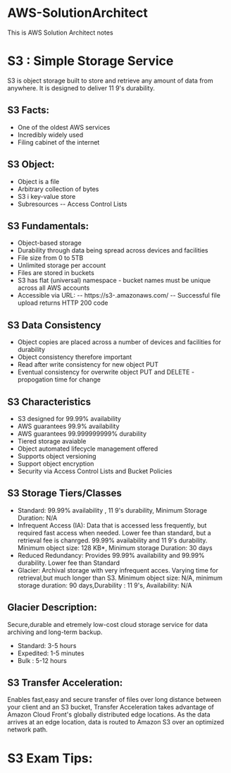 # AWS-SolutionArchitect
This is AWS Solution Architect notes
# S3 : Simple Storage Service
S3 is object storage built to store and retrieve any amount of data from anywhere. It is designed to deliver 11 9's durability.

## S3 Facts: 
* One of the oldest AWS services
* Incredibly widely used
* Filing cabinet of the internet

## S3 Object:
* Object is a file
* Arbitrary collection of bytes
* S3 i key-value store
* Subresources
 -- Access Control Lists

## S3 Fundamentals:
* Object-based storage
* Durability through data being spread across devices and facilities
* File size from 0 to 5TB 
* Unlimited storage per account
* Files are stored in buckets
* S3 has flat (universal) namespace - bucket names must be unique across all AWS accounts
* Accessible via URL:
 -- https://s3-<region>.amazonaws.com/<bucketname>
 -- Successful file upload returns HTTP 200 code
  
## S3 Data Consistency
* Object copies are placed across a number of devices and facilities for durability
* Object consistency therefore important
* Read after write consistency for new object PUT
* Eventual consistency for overwrite object PUT and DELETE - propogation time for change

## S3 Characteristics
* S3 designed for 99.99% availability
* AWS guarantees 99.9% availability
* AWS guarantees 99.999999999% durability
* Tiered storage avaiable
* Object automated lifecycle management offered
* Supports object versioning
* Support object encryption
* Security via Access Control Lists and Bucket Policies

## S3 Storage Tiers/Classes
* Standard: 99.99% availability , 11 9's durability, Minimum Storage Duration: N/A
* Infrequent Access (IA): Data that is accessed less frequently, but required fast access when needed. Lower fee than standard, but a retrieval fee is chanrged. 99.99% availability and 11 9's durability. Minimum object size: 128 KB*, Minimum storage Duration: 30 days
* Reduced Redundancy: Provides 99.99% availability and 99.99% durability. Lower fee than Standard
* Glacier: Archival storage with very infrequent acces. Varying time for retrieval,but much longer than S3. Minimum object size: N/A, minimum storage duration: 90 days,Durability : 11 9's, Availability: N/A

## Glacier Description:
 Secure,durable and etremely low-cost cloud storage service for data archiving and long-term backup.
 * Standard: 3-5 hours
 * Expedited: 1-5 minutes
 * Bulk : 5-12 hours
 
 ## S3 Transfer Acceleration:
 Enables fast,easy and secure transfer of files over long distance between your client and an S3 bucket, Transfer Acceleration takes advantage of Amazon Cloud Front's globally distributed edge locations. As the data arrives at an edge location, data is routed to Amazon S3 over an optimized network path.
 
 # S3 Exam Tips:
 
